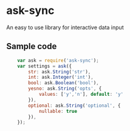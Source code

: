 # ask-sync

An easy to use library for interactive data input

## Sample code

```js
	var ask = require('ask-sync');
	var settings = ask({
		str: ask.String('str'),
		int: ask.Integer('int'),
		bool: ask.Boolean('bool'),
		yesno: ask.String('opts', {
			values: ['y','n'], default: 'y'
		}),
		optional: ask.String('optional', {
			nullable: true
		}),
	});
```
